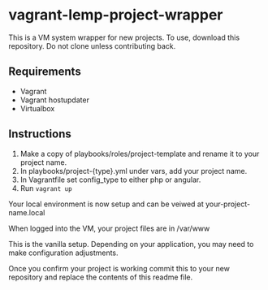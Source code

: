 # vagrant-lemp-project-wrapper
This is a VM system wrapper for new projects. To use, download this repository. Do not clone unless contributing back.

## Requirements
- Vagrant
- Vagrant hostupdater
- Virtualbox

## Instructions
1. Make a copy of playbooks/roles/project-template and rename it to your project name.
2. In playbooks/project-{type}.yml under vars, add your project name.
3. In Vagrantfile set config_type to either php or angular.
4. Run `vagrant up`

Your local environment is now setup and can be veiwed at your-project-name.local

When logged into the VM, your project files are in /var/www

This is the vanilla setup. Depending on your application, you may need to make
configuration adjustments.

Once you confirm your project is working commit this to your new repository and
replace the contents of this readme file.
